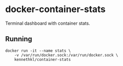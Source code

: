 # docker-container-stats

Terminal dashboard with container stats.

## Running

```
docker run -it --name stats \
    -v /var/run/docker.sock:/var/run/docker.sock \
    kennethkl/container-stats
```